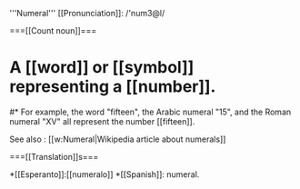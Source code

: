 '''Numeral'''
[[Pronunciation]]:  /'num3@l/

===[[Count noun]]===

# A [[word]] or [[symbol]] representing a [[number]].
#* For example, the word "fifteen", the Arabic numeral "15", and the Roman numeral "XV" all represent the number [[fifteen]].

See also : [[w:Numeral|Wikipedia article about numerals]]

===[[Translation]]s===

*[[Esperanto]]:[[numeralo]]
*[[Spanish]]: numeral.